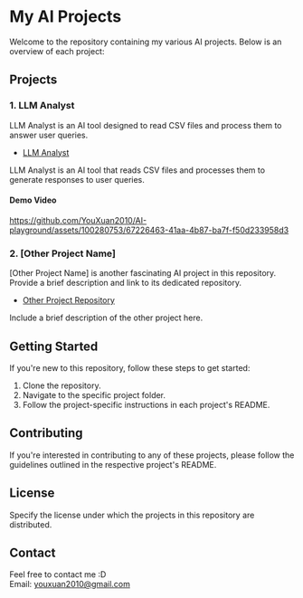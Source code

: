 # My AI Projects

Welcome to the repository containing my various AI projects. Below is an overview of each project:

## Projects

### 1. LLM Analyst

LLM Analyst is an AI tool designed to read CSV files and process them to answer user queries.

- [LLM Analyst](https://github.com/YouXuan2010/AI-playground/tree/52de4661f261e35d8459ecc1f3679c5ff3baaf70/LLM_analyst)

LLM Analyst is an AI tool that reads CSV files and processes them to generate responses to user queries.

#### Demo Video

https://github.com/YouXuan2010/AI-playground/assets/100280753/67226463-41aa-4b87-ba7f-f50d233958d3

### 2. [Other Project Name]

[Other Project Name] is another fascinating AI project in this repository. Provide a brief description and link to its dedicated repository.

- [Other Project Repository](https://github.com/yourusername/other_project)

Include a brief description of the other project here.

## Getting Started

If you're new to this repository, follow these steps to get started:

1. Clone the repository.
2. Navigate to the specific project folder.
3. Follow the project-specific instructions in each project's README.

## Contributing

If you're interested in contributing to any of these projects, please follow the guidelines outlined in the respective project's README.

## License

Specify the license under which the projects in this repository are distributed.

## Contact

Feel free to contact me :D \
Email: youxuan2010@gmail.com

